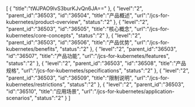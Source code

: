 [
	{
		"title":"tWJPAO9lvS3burKJvQn6JA=="
	},
	{
		"level":"2",
		"parent_id":"36503",
		"id":"36504",
		"title":"产品概述",
		"url":"/jcs-for-kubernetes/product-overview",
		"status":"2"
	},
	{
		"level":"2",
		"parent_id":"36503",
		"id":"36505",
		"title":"核心概念",
		"url":"/jcs-for-kubernetes/core-concepts",
		"status":"2"
	},
	{
		"level":"2",
		"parent_id":"36503",
		"id":"36506",
		"title":"产品优势",
		"url":"/jcs-for-kubernetes/benefits",
		"status":"2"
	},
	{
		"level":"2",
		"parent_id":"36503",
		"id":"36507",
		"title":"产品功能",
		"url":"/jcs-for-kubernetes/features",
		"status":"2"
	},
	{
		"level":"2",
		"parent_id":"36503",
		"id":"36508",
		"title":"产品规格",
		"url":"/jcs-for-kubernetes/specifications",
		"status":"2"
	},
	{
		"level":"2",
		"parent_id":"36503",
		"id":"36509",
		"title":"限制说明",
		"url":"/jcs-for-kubernetes/restrictions",
		"status":"2"
	},
	{
		"level":"2",
		"parent_id":"36503",
		"id":"36510",
		"title":"应用场景",
		"url":"/jcs-for-kubernetes/application-scenarios",
		"status":"2"
	}
]
